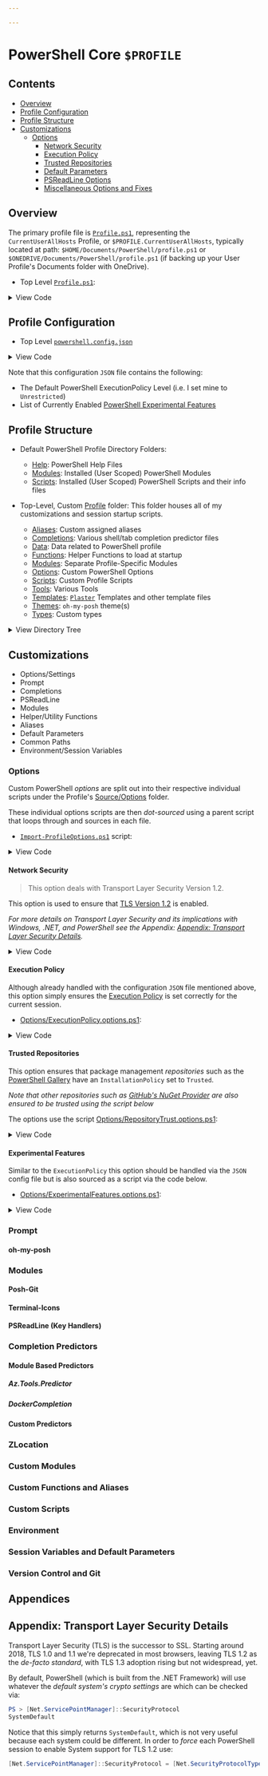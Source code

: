 ```yaml
---

---
```


# PowerShell Core `$PROFILE`

## Contents

<!-- Start doctoc -->
- [Overview](#overview)
- [Profile Configuration](#profile-configuration)
- [Profile Structure](#profile-structure)
- [Customizations](#customizations)
  - [Options](#options)
    - [Network Security](#network-security)
    - [Execution Policy](#execution-policy)
    - [Trusted Repositories](#trusted-repositories)
    - [Default Parameters](#default-parameters)
    - [PSReadLine Options](#psreadline-options)
    - [Miscellaneous Options and Fixes](#miscellaneous-options-and-fixes)
<!-- End doctoc -->

## Overview

The primary profile file is [`Profile.ps1`](../profile.ps1), representing the `CurrentUserAllHosts` Profile, or `$PROFILE.CurrentUserAllHosts`, typically located at path: `$HOME/Documents/PowerShell/profile.ps1` or `$ONEDRIVE/Documents/PowerShell/profile.ps1` (if backing up your User Profile's Documents folder with OneDrive).

- Top Level [`Profile.ps1`](../profile.ps1):

<details><summary>View Code</summary><p>

```powershell
#Requires -Version 7

# Version: 0.1.0

# ----------------------------------------------------
# Current User, All Hosts Powershell Core v7 $PROFILE:
# ----------------------------------------------------

$psfiles = Join-Path (Split-Path -Parent $profile) "Profile" | Get-ChildItem -Filter "*.ps1"
ForEach ($file in $psfiles) { . $file }
```

</p></details>

## Profile Configuration

- Top Level [`powershell.config.json`](../powershell.config.json)

<details><summary>View Code</summary><p>

```json
{
  "Microsoft.PowerShell:ExecutionPolicy": "Unrestricted",
  "ExperimentalFeatures": [
    "PSCommandNotFoundSuggestion",
    "PSLoadAssemblyFromNativeCode",
    "PSNativeCommandErrorActionPreference",
    "PSSubsystemPluginModel"
  ]
}
```

</p></details>

Note that this configuration `JSON` file contains the following:

- The Default PowerShell ExecutionPolicy Level (i.e. I set mine to `Unrestricted`)
- List of Currently Enabled [PowerShell Experimental Features](https://learn.microsoft.com/en-us/powershell/scripting/learn/experimental-features?view=powershell-7.3&viewFallbackFrom=powershell-7#available-features)

## Profile Structure

- Default PowerShell Profile Directory Folders:
  - [Help](./../Help/): PowerShell Help Files
  - [Modules](../Modules/): Installed (User Scoped) PowerShell Modules
  - [Scripts](../Scripts/): Installed (User Scoped) PowerShell Scripts and their info files 

- Top-Level, Custom [Profile](../Profile/) folder: This folder houses all of my customizations and session startup scripts.
  - [Aliases](../Profile/Aliases/): Custom assigned aliases
  - [Completions](../Profile/Completions/): Various shell/tab completion predictor files
  - [Data](../Profile/Data/): Data related to PowerShell profile
  - [Functions](../Profile/Functions/): Helper Functions to load at startup
  - [Modules](../Profile/Modules/): Separate Profile-Specific Modules
  - [Options](../Profile/Options/): Custom PowerShell Options
  - [Scripts](../Profile/Scripts/): Custom Profile Scripts
  - [Tools](../Profile/Tools/): Various Tools
  - [Templates](../Profile/Templates/): [`Plaster`]() Templates and other template files
  - [Themes](../Profile/Themes/): `oh-my-posh` theme(s)
  - [Types](../Profile/Types/): Custom types

<details><summary>View Directory Tree</summary><p>

```text
# ~/Documents/PowerShell/PSProfile/:

|   .gitattributes
|   .gitignore
|   CHANGELOG.md
|   PSProfile.psd1
|   PSProfile.psm1
|   README.md
|   Requirements.psd1
|   
+---Config
+---Docs
+---Source
|   |   Load-Profile.ps1
|   |   
|   +---Aliases
|   +---Data
|   +---Functions
|   +---Modules
|   +---Options
|   +---Resources
|   |   +---Classes
|   |   +---Completions
|   |   +---DSCResources
|   |   +---Templates
|   |   \---Types
|   \---Scripts
\---Tests
```

</p></details>

## Customizations

- Options/Settings
- Prompt
- Completions
- PSReadLine
- Modules
- Helper/Utility Functions
- Aliases
- Default Parameters
- Common Paths
- Environment/Session Variables

### Options

Custom PowerShell *options* are split out into their respective individual scripts under the Profile's [Source/Options](../Profile/Source/Options/) folder.

These individual options scripts are then *dot-sourced* using a parent script that loops through and sources in each file.

- [`Import-ProfileOptions.ps1`]() script:

<details><summary>View Code</summary><p>

```powershell
# ----------------------------------
# Custom PowerShell Profile Options
# ----------------------------------

$Options = Get-ChildItem -Path $(Get-Location) -Filter "*options.ps1"
$Options | ForEach-Object {
  Write-Verbose "Importing Options from file: $_.Name"
  . $_.FullName
}

Write-Verbose "Imported $Options.Count total option files"
```

</p></details>

#### Network Security

> This option deals with Transport Layer Security Version 1.2.

This option is used to ensure that [TLS Version 1.2]() is enabled. 

*For more details on Transport Layer Security and its implications with Windows, .NET, and PowerShell see the Appendix: [Appendix: Transport Layer Security Details]().*

<details><summary>View Code</summary><p>

```powershell
# ------------------------------------------
# Option Script to Ensure TLS 1.2 Support
# ------------------------------------------

$CurrentVersionTls = [Net.ServicePointManager]::SecurityProtocol
$AvailableTls = [enum]::GetValues('Net.SecurityProtocolType') | Where-Object { $_ -ge 'Tls12' }
$AvailableTls.ForEach({
        [Net.ServicePointManager]::SecurityProtocol = [Net.ServicePointManager]::SecurityProtocol -bor $_
})
$AlteredVersionTls = [Net.ServicePointManager]::SecurityProtocol
Write-Verbose "Protocol before change: $CurrentVersionTls`nProtocol after change: $AlteredVersionTls" -Verbose
```

</p></details>

#### Execution Policy

Although already handled with the configuration `JSON` file mentioned above, this option simply ensures the [Execution Policy]() is set correctly for the current session.

- [Options/ExecutionPolicy.options.ps1]():

<details><summary>View Code</summary><p>

```powershell
# ----------------------------------------------
# Option Script for PowerShell Execution Policy
# ----------------------------------------------

If ((Get-ExecutionPolicy -Scope CurrentUser) -ne 'Unrestricted') {
  Write-Verbose "Setting PowerShell Execution Policy for Current User to Unrestricted"
  Set-ExecutionPolicy -ExecutionPolicy Unrestricted -Scope CurrentUser -Force
}
```

</p></details>

#### Trusted Repositories

This option ensures that package management *repositories* such as the [PowerShell Gallery]() have an `InstallationPolicy` set to `Trusted`.

*Note that other repositories such as [GitHub's NuGet Provider]() are also ensured to be trusted using the script below*

The options use the script [Options/RepositoryTrust.options.ps1]():

<details><summary>View Code</summary><p>

```powershell
# -----------------------------------------------------------
# Option Script Trusting Repository's via InstallationPolicy
# ------------------------------------------------------------

$Repos = Get-PSRepository

# Ensure PSGallery in Registered and Trusted
If ($Repos.Name -notcontains 'PSGallery') {
    Write-Verbose 'Registering PowerShell Gallery.'
    Register-PSRepository -Name 'PSGallery' -SourceLocation 'https://www.powershellgallery.com/api/v2/' -InstallationPolicy Trusted
}
ElseIf (($Repos | Where-Object Name -eq PSGallery).InstallationPolicy -ne 'Trusted') {
    Set-PSRepository -Name PSGallery -InstallationPolicy Trusted
    Write-Verbose "Trusted PSGallery Repository"
}
Else {
    Write-Verbose "PSGallery Repository Already Trusted"
}

# Other Registered Repositories
$OtherRepos = $Repos | Where-Object Name -ne 'PSGallery'
$OtherRepos | ForEach-Object {
    If ($_.InstallationPolicy -ne 'Trusted') {
        Write-Verbose "Trusting $($_.Name) Repository"
        Set-PSRepository -Name $_.Name -InstallationPolicy Trusted
    }
    Else {
        Write-Verbose "$($_.Name) Repository Already Trusted"
    }
}

$UpdatedRepos = Get-PSRepository
Write-Verbose "Updated Registered Repositories: $UpdatedRepos"
```

</p></details>

#### Experimental Features

Similar to the `ExecutionPolicy` this option should be handled via the `JSON` config file but is also sourced as a script via the code below.

- [Options/ExperimentalFeatures.options.ps1]():

<details><summary>View Code</summary><p>

```powershell
#Requires -Version 7

# ---------------------------------------------------------
# PowerShell Core v7 Experimental Features Options Script:
# ---------------------------------------------------------

# See https://docs.microsoft.com/en-us/powershell/scripting/whats-new/experimental-features?view=powershell-7

# Get Current PowerShell Version
$PSVersion = $PSVersionTable.PSVersion

Write-Verbose "Current PowerShell version is $PSVersion.Major.$PSVersion.Minor.$PSVersion.Patch."

# Get Experimental Features for Current Version
$ExperimentalFeatures = Get-ExperimentalFeature

ForEach ($Feature in $ExperimentalFeatures) {
    If ($Feature.Enabled) {
        Write-Verbose "PowerShell Experimental Feature $Feature.Name already enabled, skipping."
    }
    Else {
        Write-Verbose "Enabling PowerShell Experimental Feature: $Feature.Name"
        Enable-ExperimentalFeature -Name $Feature.Name -Scope CurrentUser
    }
}
```

</p></details>

### Prompt

#### oh-my-posh

### Modules

#### Posh-Git

#### Terminal-Icons

#### PSReadLine (Key Handlers)

### Completion Predictors

#### Module Based Predictors

##### Az.Tools.Predictor

##### DockerCompletion

#### Custom Predictors

### ZLocation

### Custom Modules

### Custom Functions and Aliases

### Custom Scripts

### Environment

### Session Variables and Default Parameters

### Version Control and Git

## Appendices

## Appendix: Transport Layer Security Details

Transport Layer Security (TLS) is the successor to SSL. Starting around 2018, TLS 1.0 and 1.1 we're deprecated in most browsers, leaving TLS 1.2 as the *de-facto standard*, with TLS 1.3 adoption rising but not widespread, yet.

By default, PowerShell (which is built from the .NET Framework) will use whatever the *default system's crypto settings* are which can be checked via:

```powershell
PS > [Net.ServicePointManager]::SecurityProtocol
SystemDefault
```

Notice that this simply returns `SystemDefault`, which is not very useful because each system could be different. In order to *force* each PowerShell session to enable System support for TLS 1.2 use:

```powershell
[Net.ServicePointManager]::SecurityProtocol = [Net.SecurityProtocolType]::Tls12
```
